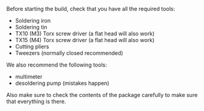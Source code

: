 Before starting the build, check that you have all the required tools:

- Soldering iron
- Soldering tin
- TX10 (M3) Torx screw driver (a flat head will also work)
- TX15 (M4) Torx screw driver (a flat head will also work)
- Cutting pliers
- Tweezers (normally closed recommended)

We also recommend the following tools:

- multimeter
- desoldering pump (mistakes happen)

Also make sure to check the contents of the package carefully to make sure that everything is there.
